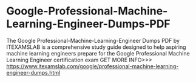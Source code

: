 # Google-Professional-Machine-Learning-Engineer-Dumps-PDF
The Google Professional-Machine-Learning-Engineer Dumps PDF by ITEXAMSLAB is a comprehensive study guide designed to help aspiring machine learning engineers prepare for the Google Professional Machine Learning Engineer certification exam GET MORE INFO>>> https://www.itexamslab.com/google/professional-machine-learning-engineer-dumps.html
